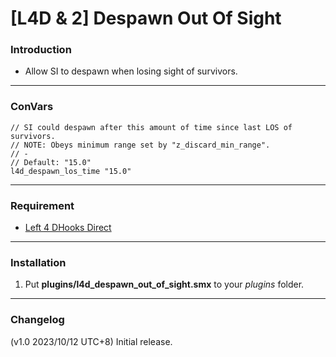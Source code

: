 # [L4D & 2] Despawn Out Of Sight

### Introduction
- Allow SI to despawn when losing sight of survivors.

<hr>

### ConVars
```
// SI could despawn after this amount of time since last LOS of survivors.
// NOTE: Obeys minimum range set by "z_discard_min_range".
// -
// Default: "15.0"
l4d_despawn_los_time "15.0"
```

<hr>

### Requirement
- [Left 4 DHooks Direct](https://forums.alliedmods.net/showthread.php?t=321696)

<hr>

### Installation
1. Put **plugins/l4d_despawn_out_of_sight.smx** to your _plugins_ folder.

<hr>

### Changelog
(v1.0 2023/10/12 UTC+8) Initial release.
